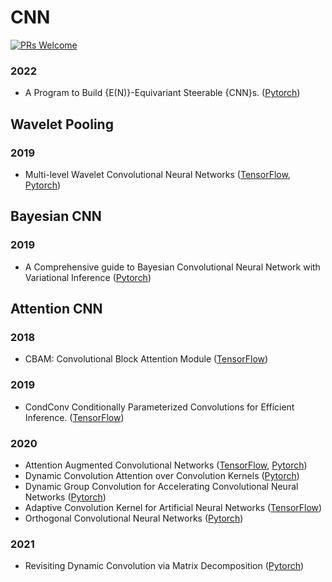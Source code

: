# CNN

[![PRs Welcome](https://img.shields.io/badge/PRs-welcome-brightgreen.svg?style=flat-square)](http://makeapullrequest.com)


### 2022
* A Program to Build {E(N)}-Equivariant Steerable {CNN}s. ([Pytorch](https://github.com/QUVA-Lab/escnn))


## Wavelet Pooling


### 2019
* Multi-level Wavelet Convolutional Neural Networks ([TensorFlow](https://github.com/AureliePeng/Keras-WaveletTransform), [Pytorch](https://github.com/lpj-github-io/MWCNNv2))


## Bayesian CNN

### 2019
* A Comprehensive guide to Bayesian Convolutional Neural Network with Variational Inference ([Pytorch](https://github.com/kumar-shridhar/PyTorch-BayesianCNN))


## Attention CNN

### 2018
* CBAM: Convolutional Block Attention Module ([TensorFlow](https://github.com/kobiso/CBAM-keras))

### 2019
* CondConv Conditionally Parameterized Convolutions for Efficient Inference. ([TensorFlow](https://github.com/prstrive/CondConv-tensorflow))

### 2020
* Attention Augmented Convolutional Networks ([TensorFlow](https://github.com/titu1994/keras-attention-augmented-convs), [Pytorch](https://github.com/leaderj1001/Attention-Augmented-Conv2d))
* Dynamic Convolution Attention over Convolution Kernels ([Pytorch](https://github.com/kaijieshi7/Dynamic-convolution-Pytorch))
* Dynamic Group Convolution for Accelerating Convolutional Neural Networks ([Pytorch](https://github.com/zhuogege1943/dgc))
* Adaptive Convolution Kernel for Artificial Neural Networks ([TensorFlow](https://github.com/btekgit/AdaptiveCNN))
* Orthogonal Convolutional Neural Networks ([Pytorch](https://github.com/samaonline/Orthogonal-Convolutional-Neural-Networks))

### 2021
* Revisiting Dynamic Convolution via Matrix Decomposition ([Pytorch](https://github.com/liyunsheng13/dcd))
